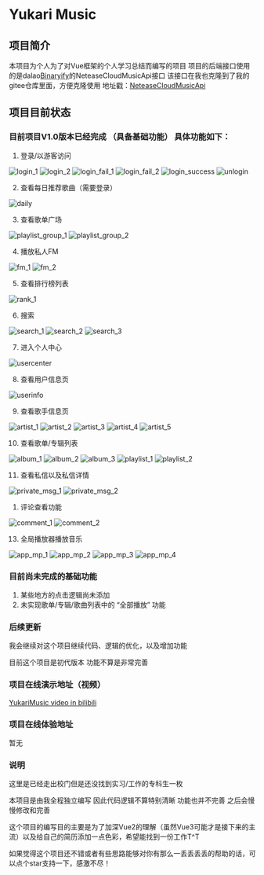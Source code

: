 # Yukari Music

## 项目简介
本项目为个人为了对Vue框架的个人学习总结而编写的项目
项目的后端接口使用的是dalao[Binaryify](https://github.com/Binaryify/NeteaseCloudMusicApi)的NeteaseCloudMusicApi接口
该接口在我也克隆到了我的gitee仓库里面，方便克隆使用
地址戳：[NeteaseCloudMusicApi](https://gitee.com/yukari_www/NeteaseCloudMusicApi)
## 项目目前状态

### 目前项目V1.0版本已经完成 （具备基础功能） 具体功能如下：
1. 登录/以游客访问

![login_1](https://gitee.com/yukari_www/yukari-music/tree/master/src/assets/ReadMe_Imagelogin1.png)
![login_2](https://gitee.com/yukari_www/yukari-music/tree/master/src/assets/ReadMe_Imagelogin2.png)
![login_fail_1](https://gitee.com/yukari_www/yukari-music/tree/master/src/assets/ReadMe_Imagelogin_fail_1.png)
![login_fail_2](https://gitee.com/yukari_www/yukari-music/tree/master/src/assets/ReadMe_Imagelogin_fail_2.png)
![login_success](https://gitee.com/yukari_www/yukari-music/tree/master/src/assets/ReadMe_Imagelogin_sucess.png)
![unlogin](https://gitee.com/yukari_www/yukari-music/tree/master/src/assets/ReadMe_Imageunlogin.png)

2. 查看每日推荐歌曲（需要登录）

![daily](https://gitee.com/yukari_www/yukari-music/tree/master/src/assets/ReadMe_ImagedailyRec.png)

3. 查看歌单广场

![playlist_group_1](https://gitee.com/yukari_www/yukari-music/tree/master/src/assets/ReadMe_Imageplaylist_group_1.png)
![playlist_group_2](https://gitee.com/yukari_www/yukari-music/tree/master/src/assets/ReadMe_Imageplaylist_group_2.png)

4. 播放私人FM

![fm_1](https://gitee.com/yukari_www/yukari-music/tree/master/src/assets/ReadMe_Imagefm_1.png)
![fm_2](https://gitee.com/yukari_www/yukari-music/tree/master/src/assets/ReadMe_Imagefm_2.png)

5. 查看排行榜列表

![rank_1](https://gitee.com/yukari_www/yukari-music/tree/master/src/assets/ReadMe_Imagerank_1.png)

6. 搜索

![search_1](https://gitee.com/yukari_www/yukari-music/tree/master/src/assets/ReadMe_Imagesearch_1.png)
![search_2](https://gitee.com/yukari_www/yukari-music/tree/master/src/assets/ReadMe_Imagesearch_2.png)
![search_3](https://gitee.com/yukari_www/yukari-music/tree/master/src/assets/ReadMe_Imagesearch_3.png)

7. 进入个人中心

![usercenter]()

8. 查看用户信息页

![userinfo](https://gitee.com/yukari_www/yukari-music/tree/master/src/assets/ReadMe_Imageusercenter.png)

9.  查看歌手信息页

![artist_1](https://gitee.com/yukari_www/yukari-music/tree/master/src/assets/ReadMe_Imageartist_1.png)
![artist_2](https://gitee.com/yukari_www/yukari-music/tree/master/src/assets/ReadMe_Imageartist_2.png)
![artist_3](https://gitee.com/yukari_www/yukari-music/tree/master/src/assets/ReadMe_Imageartist_3.png)
![artist_4](https://gitee.com/yukari_www/yukari-music/tree/master/src/assets/ReadMe_Imageartist_4.jpg)
![artist_5](https://gitee.com/yukari_www/yukari-music/tree/master/src/assets/ReadMe_Imageartist_5.jpg)

10. 查看歌单/专辑列表

![album_1](https://gitee.com/yukari_www/yukari-music/tree/master/src/assets/ReadMe_Imagealbum_1.png)
![album_2](https://gitee.com/yukari_www/yukari-music/tree/master/src/assets/ReadMe_Imagealbum_2.png)
![album_3](https://gitee.com/yukari_www/yukari-music/tree/master/src/assets/ReadMe_Imagealbum_3.png)
![playlist_1](https://gitee.com/yukari_www/yukari-music/tree/master/src/assets/ReadMe_Imageplaylist_1.png)
![playlist_2](https://gitee.com/yukari_www/yukari-music/tree/master/src/assets/ReadMe_Imageplaylist_2.png)


11. 查看私信以及私信详情

![private_msg_1](https://gitee.com/yukari_www/yukari-music/tree/master/src/assets/ReadMe_Imageprivate_msg_1.png)
![private_msg_2](https://gitee.com/yukari_www/yukari-music/tree/master/src/assets/ReadMe_Imageprivate_msg_2.png)

1.  评论查看功能

![comment_1](https://gitee.com/yukari_www/yukari-music/tree/master/src/assets/ReadMe_Imagecomment_1.png)
![comment_2](https://gitee.com/yukari_www/yukari-music/tree/master/src/assets/ReadMe_Imagecomment_2.png)

13. 全局播放器播放音乐

![app_mp_1](https://gitee.com/yukari_www/yukari-music/tree/master/src/assets/ReadMe_Imageapp_music_play.png)
![app_mp_2](https://gitee.com/yukari_www/yukari-music/tree/master/src/assets/ReadMe_Imageapp_music_play_1.png)
![app_mp_3](https://gitee.com/yukari_www/yukari-music/tree/master/src/assets/ReadMe_Imageapp_music_play_2.png)
![app_mp_4](https://gitee.com/yukari_www/yukari-music/tree/master/src/assets/ReadMe_Imageapp_music_play_3.png)


### 目前尚未完成的基础功能
1. 某些地方的点击逻辑尚未添加
2. 未实现歌单/专辑/歌曲列表中的 “全部播放” 功能

### 后续更新
我会继续对这个项目继续代码、逻辑的优化，以及增加功能

目前这个项目是初代版本 功能不算是非常完善

### 项目在线演示地址（视频）
[YukariMusic video in bilibili](https://www.bilibili.com/video/BV1vf4y1z7MC/)

### 项目在线体验地址
暂无

### 说明
这里是已经走出校门但是还没找到实习/工作的专科生一枚

本项目是由我全程独立编写 因此代码逻辑不算特别清晰 功能也并不完善 之后会慢慢修改和完善

这个项目的编写目的主要是为了加深Vue2的理解（虽然Vue3可能才是接下来的主流）以及给自己的简历添加一点色彩，希望能找到一份工作T^T

如果觉得这个项目还不错或者有些思路能够对你有那么一丢丢丢丢的帮助的话，可以点个star支持一下，感激不尽！